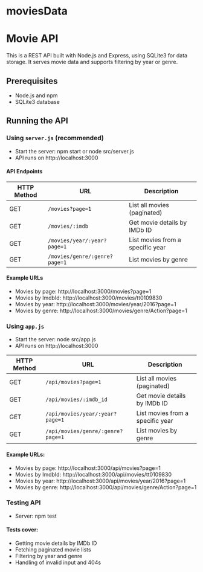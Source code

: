 # moviesData

# Movie API

This is a REST API built with Node.js and Express, using SQLite3 for data storage. It serves movie data and supports filtering by year or genre.

## Prerequisites
- Node.js and npm
- SQLite3 database

## Running the API

### Using `server.js` (recommended)

- Start the server: npm start or node src/server.js
- API runs on http://localhost:3000

#### API Endpoints

| HTTP Method | URL                           | Description                      |
| ----------- | ----------------------------- | -------------------------------- |
| GET         | `/movies?page=1`              | List all movies (paginated)      |
| GET         | `/movies/:imdb`               | Get movie details by IMDb ID     |
| GET         | `/movies/year/:year?page=1`   | List movies from a specific year |
| GET         | `/movies/genre/:genre?page=1` | List movies by genre             |

#### Example URLs

- Movies by page: http://localhost:3000/movies?page=1
- Movies by ImdbId: http://localhost:3000/movies/tt0109830
- Movies by year: http://localhost:3000/movies/year/2016?page=1
- Movies by genre: http://localhost:3000/movies/genre/Action?page=1

### Using `app.js` 

- Start the server: node src/app.js
- API runs on http://localhost:3000

| HTTP Method | URL                               | Description                      |
| ----------- | --------------------------------- | -------------------------------- |
| GET         | `/api/movies?page=1`              | List all movies (paginated)      |
| GET         | `/api/movies/:imdb_id`            | Get movie details by IMDb ID     |
| GET         | `/api/movies/year/:year?page=1`   | List movies from a specific year |
| GET         | `/api/movies/genre/:genre?page=1` | List movies by genre             |

#### Example URLs:

- Movies by page: http://localhost:3000/api/movies?page=1
- Movies by ImdbId: http://localhost:3000/api/movies/tt0109830
- Movies by year: http://localhost:3000/api/movies/year/2016?page=1
- Movies by genre: http://localhost:3000/api/movies/genre/Action?page=1

### Testing API

- Server: npm test

#### Tests cover:
- Getting movie details by IMDb ID
- Fetching paginated movie lists
- Filtering by year and genre
- Handling of invalid input and 404s